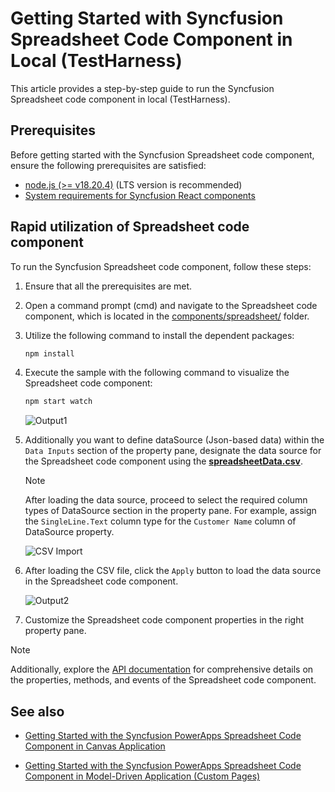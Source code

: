 # Getting Started with Syncfusion Spreadsheet Code Component in Local (TestHarness)

This article provides a step-by-step guide to run the Syncfusion Spreadsheet code component in local (TestHarness).

## Prerequisites

Before getting started with the Syncfusion Spreadsheet code component, ensure the following prerequisites are satisfied:

- [node.js  (>= v18.20.4)](https://nodejs.org/en/download/) (LTS version is recommended)
- [System requirements for Syncfusion React components](https://ej2.syncfusion.com/react/documentation/system-requirement)

## Rapid utilization of Spreadsheet code component

To run the Syncfusion Spreadsheet code component, follow these steps:

1. Ensure that all the prerequisites are met.

2. Open a command prompt (cmd) and navigate to the Spreadsheet code component, which is located in the [components/spreadsheet/](./) folder.

3. Utilize the following command to install the dependent packages:

    ```bash
    npm install
    ```

4. Execute the sample with the following command to visualize the Spreadsheet code component:

    ```bash
    npm start watch
    ```

    ![Output1](../../docs/images/spreadsheet/CC-Output1.png)

5. Additionally you want to define dataSource (Json-based data) within the `Data Inputs` section of the property pane, designate the data source for the Spreadsheet code component using the [**spreadsheetData.csv**](./data/spreadsheetData.csv).

    > [!NOTE]
    > After loading the data source, proceed to select the required column types of DataSource section in the property pane. For example, assign the `SingleLine.Text` column type for the `Customer Name` column of DataSource property.

    ![CSV Import](../../docs/images/common/CC-CSVImport.png)

6. After loading the CSV file, click the `Apply` button to load the data source in the Spreadsheet code component.

    ![Output2](../../docs/images/spreadsheet/CC-Output2.png)

7. Customize the Spreadsheet code component properties in the right property pane.

> [!NOTE]
> Additionally, explore the [API documentation](../../docs/spreadsheet/api.md) for comprehensive details on the properties, methods, and events of the Spreadsheet code component.

## See also

- [Getting Started with the Syncfusion PowerApps Spreadsheet Code Component in Canvas Application](../../docs/spreadsheet/getting-started-with-canvas.md)

- [Getting Started with the Syncfusion PowerApps Spreadsheet Code Component in Model-Driven Application (Custom Pages)](../../docs/spreadsheet/getting-started-with-model-driven-custom-pages.md)
